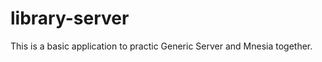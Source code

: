 library-server
==============

This is a basic application to practic Generic Server and  Mnesia together.